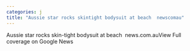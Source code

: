 ```yaml
---
categories: j
title: "Aussie star rocks skintight bodysuit at beach  newscomau"
---
```

Aussie star rocks skin-tight bodysuit at beach&nbsp;&nbsp;news.com.auView Full coverage on Google News